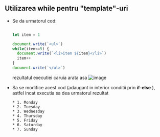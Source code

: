 ## Utilizarea **while** pentru "template"-uri

* Se da urmatorul cod:
  ```js
  
  let item = 1

  document.write(`<ul>`)
  while(item<=5) {
    document.write(`<li>item ${item}</li>`)
    item++
  }
  document.write(`</ul>`)
  
  ```
  
  rezultatul executiei caruia arata asa
  ![image](https://user-images.githubusercontent.com/4667821/112746382-12ac4900-8fb7-11eb-894c-1a24fa4e598f.png)

* Sa se modifice acest cod (adaugant in interior conditii prin **if-else** ), astfel incat executia sa dea urmatorul rezultat
  
  ```
  * 1. Monday
  * 2. Tuesday 
  * 3. Wednesday
  * 4. Thursday
  * 5. Friday
  * 6. Saturday
  * 7. Sunday
  ```
